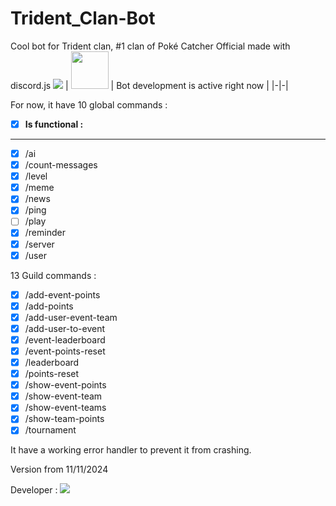 # Trident_Clan-Bot
Cool bot for Trident clan, #1 clan of Poké Catcher Official made with discord.js
<img src="https://discord.c99.nl/widget/theme-1/1104749620757799042.png"/>
| <img src="https://cdn.pixabay.com/photo/2022/01/30/13/33/github-6980894_1280.png" width="60" height="60"/> | Bot development is active right now |
|-|-|

For now, it have 10 global commands :
- [X] __Is functional :__
___
- [X] /ai
- [X] /count-messages
- [X] /level
- [X] /meme
- [X] /news
- [X] /ping
- [ ] /play
- [X] /reminder
- [X] /server
- [X] /user

13 Guild commands :
- [X] /add-event-points
- [X] /add-points
- [X] /add-user-event-team
- [X] /add-user-to-event
- [X] /event-leaderboard
- [X] /event-points-reset
- [X] /leaderboard
- [X] /points-reset
- [X] /show-event-points
- [X] /show-event-team
- [X] /show-event-teams
- [X] /show-team-points
- [X] /tournament

It have a working error handler to prevent it from crashing.

Version from 11/11/2024

Developer :
<img src="https://discord.c99.nl/widget/theme-1/602431280113778690.png"/>